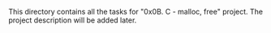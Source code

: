 This directory contains all the tasks for "0x0B. C - malloc, free" project.
The project description will be added later.
